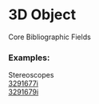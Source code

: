 # 3D Object

Core Bibliographic Fields

### Examples:

Stereoscopes\
[3291677i](https://wellcomecollection.org/works/m86tjntr) \
[3291679i](https://wellcomecollection.org/works/p5yxfq5n)
